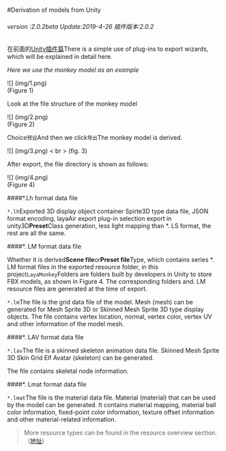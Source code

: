 #Derivation of models from Unity

###### *version :2.0.2beta   Update:2019-4-26 插件版本:2.0.2*


在前面的[Unity插件篇](http://localhost/LayaAir2_Auto/%E5%9C%B0%E5%9D%80)There is a simple use of plug-ins to export wizards, which will be explained in detail here.

*Here we use the monkey model as an example*

![] (img/1.png)<br> (Figure 1)

Look at the file structure of the monkey model

![] (img/2.png)<br> (Figure 2)

Choice`预设`And then we click`导出`The monkey model is derived.

![] (img/3.png) < br > (fig. 3)

After export, the file directory is shown as follows:

![] (img/4.png)<br> (Figure 4)

####*.Lh format data file

`*.lh`Exported 3D display object container Spirte3D type data file, JSON format encoding, layaAir export plug-in selection export in unity3D**Preset**Class generation, less light mapping than *. LS format, the rest are all the same.

####*. LM format data file

Whether it is derived**Scene file**or**Preset file**Type, which contains series *. LM format files in the exported resource folder, in this project`LayaMonkey`Folders are folders built by developers in Unity to store FBX models, as shown in Figure 4. The corresponding folders and. LM resource files are generated at the time of export.

`*.lm`The file is the grid data file of the model. Mesh (mesh) can be generated for Mesh Sprite 3D or Skinned Mesh Sprite 3D type display objects. The file contains vertex location, normal, vertex color, vertex UV and other information of the model mesh.

####*. LAV format data file

`*.lav`The file is a skinned skeleton animation data file. Skinned Mesh Sprite 3D Skin Grid Elf Avatar (skeleton) can be generated.

The file contains skeletal node information.

####*. Lmat format data file

`*.lmat`The file is the material data file. Material (material) that can be used by the model can be generated. It contains material mapping, material ball color information, fixed-point color information, texture offset information and other material-related information.

> More resource types can be found in the resource overview section.（[地址](https://ldc2.layabox.com/doc/?nav=zh-ts-4-3-0))